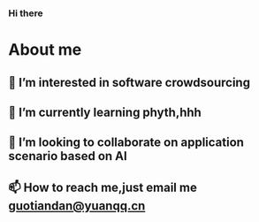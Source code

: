 ### Hi there
# About me
## 👀 I’m interested in software crowdsourcing
## 🌱 I’m currently learning phyth,hhh
## 💞️ I’m looking to collaborate on application scenario based on AI
## 📫 How to reach me,just email me guotiandan@yuanqq.cn














